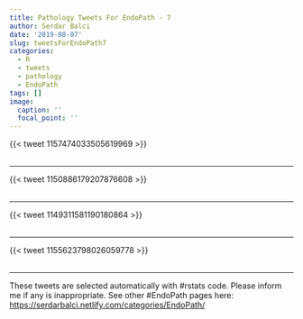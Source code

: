 ```yaml
---
title: Pathology Tweets For EndoPath - 7
author: Serdar Balci
date: '2019-08-07'
slug: tweetsForEndoPath7
categories:
  - R
  - tweets
  - pathology
  - EndoPath
tags: []
image:
  caption: ''
  focal_point: ''
---
```



{{< tweet 1157474033505619969 >}}
<br>
<br>
<hr>
{{< tweet 1150886179207876608 >}}
<br>
<br>
<hr>
{{< tweet 1149311581190180864 >}}
<br>
<br>
<hr>
{{< tweet 1155623798026059778 >}}
<br>
<br>
<hr>


These tweets are selected automatically with #rstats code. Please inform me if any is inappropriate.
See other #EndoPath pages here: https://serdarbalci.netlify.com/categories/EndoPath/
